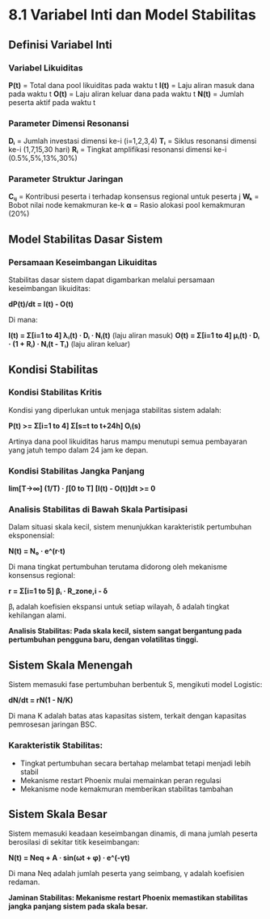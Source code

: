 # 8.1 Variabel Inti dan Model Stabilitas

## Definisi Variabel Inti

### Variabel Likuiditas
**P(t)** = Total dana pool likuiditas pada waktu t
**I(t)** = Laju aliran masuk dana pada waktu t
**O(t)** = Laju aliran keluar dana pada waktu t
**N(t)** = Jumlah peserta aktif pada waktu t

### Parameter Dimensi Resonansi
**Dᵢ** = Jumlah investasi dimensi ke-i (i=1,2,3,4)
**Tᵢ** = Siklus resonansi dimensi ke-i (1,7,15,30 hari)
**Rᵢ** = Tingkat amplifikasi resonansi dimensi ke-i (0.5%,5%,13%,30%)

### Parameter Struktur Jaringan
**Cᵢⱼ** = Kontribusi peserta i terhadap konsensus regional untuk peserta j
**Wₖ** = Bobot nilai node kemakmuran ke-k
**α** = Rasio alokasi pool kemakmuran (20%)

## Model Stabilitas Dasar Sistem

### Persamaan Keseimbangan Likuiditas

Stabilitas dasar sistem dapat digambarkan melalui persamaan keseimbangan likuiditas:

**dP(t)/dt = I(t) - O(t)**

Di mana:

**I(t) = Σ[i=1 to 4] λᵢ(t) · Dᵢ · Nᵢ(t)** (laju aliran masuk)
**O(t) = Σ[i=1 to 4] μᵢ(t) · Dᵢ · (1 + Rᵢ) · Nᵢ(t - Tᵢ)** (laju aliran keluar)

## Kondisi Stabilitas

### Kondisi Stabilitas Kritis
Kondisi yang diperlukan untuk menjaga stabilitas sistem adalah:

**P(t) >= Σ[i=1 to 4] Σ[s=t to t+24h] Oᵢ(s)**

Artinya dana pool likuiditas harus mampu menutupi semua pembayaran yang jatuh tempo dalam 24 jam ke depan.

### Kondisi Stabilitas Jangka Panjang

**lim[T->∞] (1/T) · ∫[0 to T] [I(t) - O(t)]dt >= 0**

### Analisis Stabilitas di Bawah Skala Partisipasi

Dalam situasi skala kecil, sistem menunjukkan karakteristik pertumbuhan eksponensial:

**N(t) = N₀ · e^(r·t)**

Di mana tingkat pertumbuhan terutama didorong oleh mekanisme konsensus regional:

**r = Σ[i=1 to 5] βᵢ · R_zone,i - δ**

βᵢ adalah koefisien ekspansi untuk setiap wilayah, δ adalah tingkat kehilangan alami.

**Analisis Stabilitas: Pada skala kecil, sistem sangat bergantung pada pertumbuhan pengguna baru, dengan volatilitas tinggi.**

## Sistem Skala Menengah

Sistem memasuki fase pertumbuhan berbentuk S, mengikuti model Logistic:

**dN/dt = rN(1 - N/K)**

Di mana K adalah batas atas kapasitas sistem, terkait dengan kapasitas pemrosesan jaringan BSC.

### Karakteristik Stabilitas:
- Tingkat pertumbuhan secara bertahap melambat tetapi menjadi lebih stabil
- Mekanisme restart Phoenix mulai memainkan peran regulasi
- Mekanisme node kemakmuran memberikan stabilitas tambahan

## Sistem Skala Besar

Sistem memasuki keadaan keseimbangan dinamis, di mana jumlah peserta berosilasi di sekitar titik keseimbangan:

**N(t) = Neq + A · sin(ωt + φ) · e^(-γt)**

Di mana Neq adalah jumlah peserta yang seimbang, γ adalah koefisien redaman.

**Jaminan Stabilitas: Mekanisme restart Phoenix memastikan stabilitas jangka panjang sistem pada skala besar.**